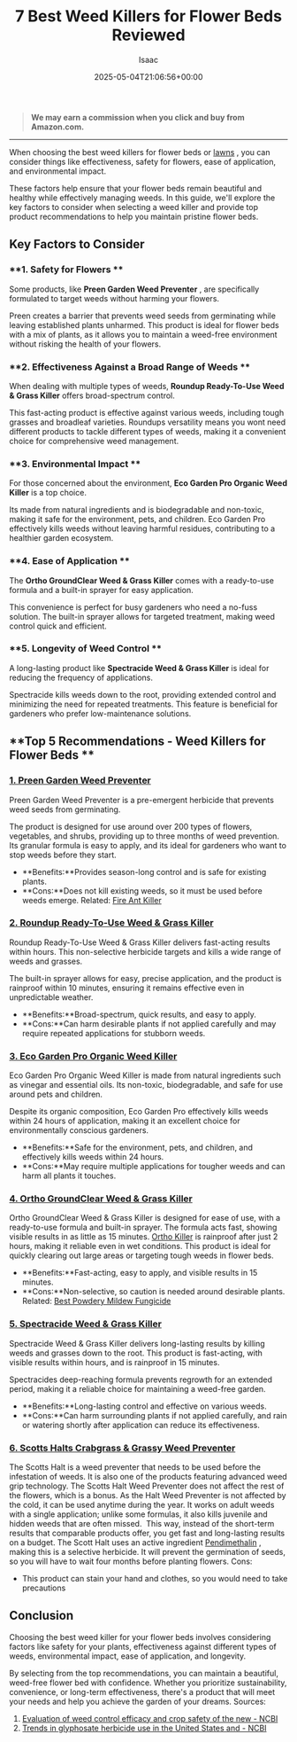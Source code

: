 ﻿---
author: Isaac
layout: post
title: 7 Best Weed Killers for Flower Beds Reviewed
date: '2025-05-04T21:06:56+00:00'
categories:
- Product Reviews
- Weeds
tags: []
slug: /best-weed-killers-for-flower-beds/
lastmod: 2025-05-07T12:21:26+03:00
---
> **We may earn a commission when you click and buy from Amazon.com.**
>

---
When choosing the best weed killers for flower beds or
[lawns](https://pestpolicy.com/best-weed-killer-for-lawns/)
, you can consider things like effectiveness, safety for flowers, ease of application, and environmental impact.

These factors help ensure that your flower beds remain beautiful and healthy while effectively managing weeds. In this guide, we'll explore the key factors to consider when selecting a weed killer and provide top product recommendations to help you maintain pristine flower beds.
## **Key Factors to Consider**
### **1. Safety for Flowers **
Some products, like
**Preen Garden Weed Preventer**
, are specifically formulated to target weeds without harming your flowers.

Preen creates a barrier that prevents weed seeds from germinating while leaving established plants unharmed. This product is ideal for flower beds with a mix of plants, as it allows you to maintain a weed-free environment without risking the health of your flowers.
### **2. Effectiveness Against a Broad Range of Weeds **
When dealing with multiple types of weeds,
**Roundup Ready-To-Use Weed & Grass Killer**
offers broad-spectrum control.

This fast-acting product is effective against various weeds, including tough grasses and broadleaf varieties. Roundups versatility means you wont need different products to tackle different types of weeds, making it a convenient choice for comprehensive weed management.
### **3. Environmental Impact **
For those concerned about the environment,
**Eco Garden Pro Organic Weed Killer**
is a top choice.

Its made from natural ingredients and is biodegradable and non-toxic, making it safe for the environment, pets, and children. Eco Garden Pro effectively kills weeds without leaving harmful residues, contributing to a healthier garden ecosystem.
### **4. Ease of Application **
The
**Ortho GroundClear Weed & Grass Killer**
comes with a ready-to-use formula and a built-in sprayer for easy application.

This convenience is perfect for busy gardeners who need a no-fuss solution. The built-in sprayer allows for targeted treatment, making weed control quick and efficient.
### **5. Longevity of Weed Control **
A long-lasting product like
**Spectracide Weed & Grass Killer**
is ideal for reducing the frequency of applications.

Spectracide kills weeds down to the root, providing extended control and minimizing the need for repeated treatments. This feature is beneficial for gardeners who prefer low-maintenance solutions.
## **Top 5 Recommendations - Weed Killers for Flower Beds **
### [**1. Preen Garden Weed Preventer**](https://www.amazon.com/dp/B000OOSLRG/?tag=p-policy-20)
Preen Garden Weed Preventer is a pre-emergent herbicide that prevents weed seeds from germinating.

The product is designed for use around over 200 types of flowers, vegetables, and shrubs, providing up to three months of weed prevention. Its granular formula is easy to apply, and its ideal for gardeners who want to stop weeds before they start.
- **Benefits:**Provides season-long control and is safe for existing plants.
- **Cons:**Does not kill existing weeds, so it must be used before weeds emerge.
Related:
[Fire Ant Killer](https://pestpolicy.com/best-fire-ant-killer-for-lawns/)
### [**2. Roundup Ready-To-Use Weed & Grass Killer**](https://www.amazon.com/dp/B000OOSLRG/?tag=p-policy-20)
Roundup Ready-To-Use Weed & Grass Killer delivers fast-acting results within hours. This non-selective herbicide targets and kills a wide range of weeds and grasses.

The built-in sprayer allows for easy, precise application, and the product is rainproof within 10 minutes, ensuring it remains effective even in unpredictable weather.
- **Benefits:**Broad-spectrum, quick results, and easy to apply.
- **Cons:**Can harm desirable plants if not applied carefully and may require repeated applications for stubborn weeds.
### [**3. Eco Garden Pro Organic Weed Killer**](https://www.amazon.com/dp/B000OOSLRG/?tag=p-policy-20)
Eco Garden Pro Organic Weed Killer is made from natural ingredients such as vinegar and essential oils. Its non-toxic, biodegradable, and safe for use around pets and children.

Despite its organic composition, Eco Garden Pro effectively kills weeds within 24 hours of application, making it an excellent choice for environmentally conscious gardeners.
- **Benefits:**Safe for the environment, pets, and children, and effectively kills weeds within 24 hours.
- **Cons:**May require multiple applications for tougher weeds and can harm all plants it touches.
### [**4. Ortho GroundClear Weed & Grass Killer**](https://www.amazon.com/dp/B000OOSLRG/?tag=p-policy-20)
Ortho GroundClear Weed & Grass Killer is designed for ease of use, with a ready-to-use formula and built-in sprayer. The formula acts fast, showing visible results in as little as 15 minutes.
[Ortho Killer](https://pestpolicy.com/ortho-home-defense-dual-action-bed-bug-killer-review/)
is
rainproof after just 2 hours, making it reliable even in wet conditions. This product is ideal for quickly clearing out large areas or targeting tough weeds in flower beds.
- **Benefits:**Fast-acting, easy to apply, and visible results in 15 minutes.
- **Cons:**Non-selective, so caution is needed around desirable plants.
Related:
[Best Powdery Mildew Fungicide](https://pestpolicy.com/best-fungicide-powdery-mildew/)
### [**5. Spectracide Weed & Grass Killer**](https://www.amazon.com/dp/B000OOSLRG/?tag=p-policy-20)
Spectracide Weed & Grass Killer delivers long-lasting results by killing weeds and grasses down to the root. This product is fast-acting, with visible results within hours, and is rainproof in 15 minutes.

Spectracides deep-reaching formula prevents regrowth for an extended period, making it a reliable choice for maintaining a weed-free garden.
- **Benefits:**Long-lasting control and effective on various weeds.
- **Cons:**Can harm surrounding plants if not applied carefully, and rain or watering shortly after application can reduce its effectiveness.
### [6. Scotts Halts Crabgrass & Grassy Weed Preventer](https://www.amazon.com/dp/B06XXCB8NQ/?tag=p-policy-20)
The Scotts Halt is a weed preventer that needs to be used before the infestation of weeds. It is also one of the products featuring advanced weed grip technology.
The Scotts Halt Weed Preventer does not affect the rest of the flowers, which is a bonus. As the Halt Weed Preventer is not affected by the cold, it can be used anytime during the year.
It works on adult weeds with a single application; unlike some formulas, it also kills juvenile and hidden weeds that are often missed.  This way, instead of the short-term results that comparable products offer, you get fast and long-lasting results on a budget.
The Scott Halt uses an active ingredient
[Pendimethalin](https://pestpolicy.com/)
, making this is a selective herbicide. It will prevent the germination of seeds, so you will have to wait four months before planting flowers.
Cons:
- This product can stain your hand and clothes, so you would need to take precautions
## **Conclusion**
Choosing the best weed killer for your flower beds involves considering factors like safety for your plants, effectiveness against different types of weeds, environmental impact, ease of application, and longevity.

By selecting from the top recommendations, you can maintain a beautiful, weed-free flower bed with confidence. Whether you prioritize sustainability, convenience, or long-term effectiveness, there's a product that will meet your needs and help you achieve the garden of your dreams.
Sources:
1. [Evaluation of weed control efficacy and crop safety of the new - NCBI](https://www.ncbi.nlm.nih.gov/pmc/articles/PMC5962607/)
2. [Trends in glyphosate herbicide use in the United States and - NCBI](https://www.ncbi.nlm.nih.gov/pmc/articles/PMC5044953/)
